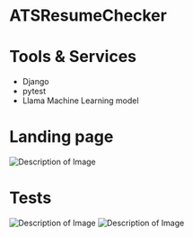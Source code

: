 # ATSResumeChecker

# Tools & Services
- Django
- pytest
- Llama Machine Learning model

# Landing page
![Description of Image](home_page.png)

# Tests

![Description of Image](test_result1.png)
![Description of Image](test_result2.png)
